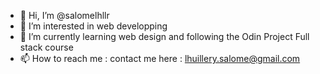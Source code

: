 - 👋 Hi, I’m @salomelhllr
- 👀 I’m interested in web developping
- 🌱 I’m currently learning web design and following the Odin Project Full stack course
- 📫 How to reach me : contact me here : lhuillery.salome@gmail.com

<!---
salomelhllr/salomelhllr is a ✨ special ✨ repository because its `README.md` (this file) appears on your GitHub profile.
You can click the Preview link to take a look at your changes.
--->
